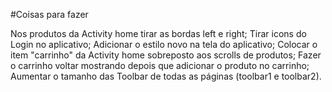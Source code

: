 #Coisas para fazer

Nos produtos da Activity home tirar as bordas left e right;
Tirar icons do Login no aplicativo;
Adicionar o estilo novo na tela do aplicativo;
Colocar o item "carrinho" da Activity home sobreposto aos scrolls de produtos;
Fazer o carrinho voltar mostrando depois que adicionar o produto no carrinho;
Aumentar o tamanho das Toolbar de todas as páginas (toolbar1 e toolbar2).